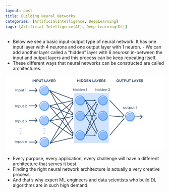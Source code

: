 ```yaml
---
layout: post
title: Building Neural Networks
categories: [ArtificialIntelligence, DeepLearning]
tags: [Artificial Intelligence(AI), Deep Learning(DL)]
---
```


- Below we see a basic input-output type of neural network: It has one input layer with 4 neurons and one output layer with 1 neuron. - We can add another layer called a “hidden” layer with 6 neurosn in-between the input and output layers and this process can be keep repeating itself.
- These different ways that neural networks can be constructed are called architectures.

![Neural Network Architecture](/assets/img/artificialintelligence/deeplearning/neural-network-architecture.png)


- Every purpose, every application, every challenge will have a different architecture that serves it best. 
- Finding the right neural network architecture is actually a very creative process. 
- And that’s why expert ML engineers and data scientists who build DL algorithms are in such high demand.